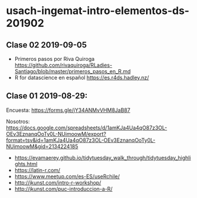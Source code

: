 # usach-ingemat-intro-elementos-ds-201902

<!-- badges: start -->
<!-- badges: end -->

## Clase 02 2019-09-05

- Primeros pasos por Riva Quiroga https://github.com/rivaquiroga/RLadies-Santiago/blob/master/primeros_pasos_en_R.md
- R for datascience en español https://es.r4ds.hadley.nz/


## Clase 01 2019-08-29: 

Encuesta: 
https://forms.gle/jY34ANMvVHM8JaB87


Nosotros:
https://docs.google.com/spreadsheets/d/1amKJa4Ua4qO87z3OL-OEv3EznanqOoTy0L-NUimoowM/export?format=tsv&id=1amKJa4Ua4qO87z3OL-OEv3EznanqOoTy0L-NUimoowM&gid=2134224185

- https://evamaerey.github.io/tidytuesday_walk_through/tidytuesday_highlights.html
- https://latin-r.com/
- https://www.meetup.com/es-ES/useRchile/
- http://jkunst.com/intro-r-workshop/
- http://jkunst.com/puc-introduccion-a-R/

